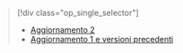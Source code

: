 > [!div class="op_single_selector"]
> * [Aggiornamento 2](../articles/storsimple/storsimple-clone-volume-u2.md)
> * [Aggiornamento 1 e versioni precedenti](../articles/storsimple/storsimple-clone-volume.md)
> 
> 



<!--HONumber=Nov16_HO3-->


